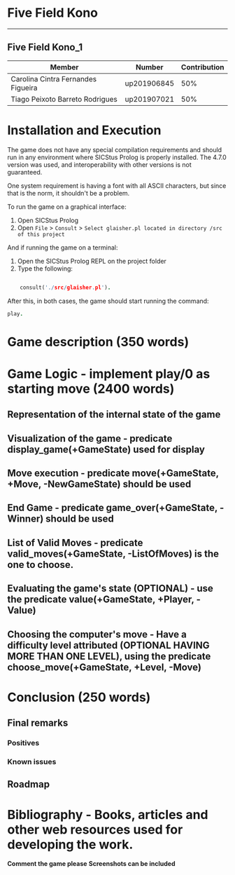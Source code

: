 # Five Field Kono

---

## Five Field Kono_1

| Member                             | Number      | Contribution |
| ---------------------------------- | ----------- | ------------ |
| Carolina Cintra Fernandes Figueira | up201906845 | 50%          |
| Tiago Peixoto Barreto Rodrigues    | up201907021 | 50%          |

# Installation and Execution

The game does not have any special compilation requirements and should run in any environment where SICStus Prolog is properly installed. The 4.7.0 version was used, and interoperability with other versions is not guaranteed.

One system requirement is having a font with all ASCII characters, but since that is the norm, it shouldn't be a problem.

To run the game on a graphical interface:

1. Open SICStus Prolog
2. Open `File` > `Consult` > `Select glaisher.pl located in directory /src of this project`

And if running the game on a terminal:

1. Open the SICStus Prolog REPL on the project folder
2. Type the following:

```prolog

    consult('./src/glaisher.pl').

```

After this, in both cases, the game should start running the command:

```prolog
play.
```

# Game description (350 words)

# Game Logic - implement play/0 as starting move (2400 words)

## Representation of the internal state of the game

## Visualization of the game - predicate display_game(+GameState) used for display

## Move execution - predicate move(+GameState, +Move, -NewGameState) should be used

## End Game - predicate game_over(+GameState, -Winner) should be used

## List of Valid Moves - predicate valid_moves(+GameState, -ListOfMoves) is the one to choose.

## Evaluating the game's state (OPTIONAL) - use the predicate value(+GameState, +Player, -Value)

## Choosing the computer's move - Have a difficulty level attributed (OPTIONAL HAVING MORE THAN ONE LEVEL), using the predicate choose_move(+GameState, +Level, -Move)

# Conclusion (250 words)

## Final remarks

### Positives

### Known issues

## Roadmap

# Bibliography - Books, articles and other web resources used for developing the work.

**Comment the game please**
**Screenshots can be included**
